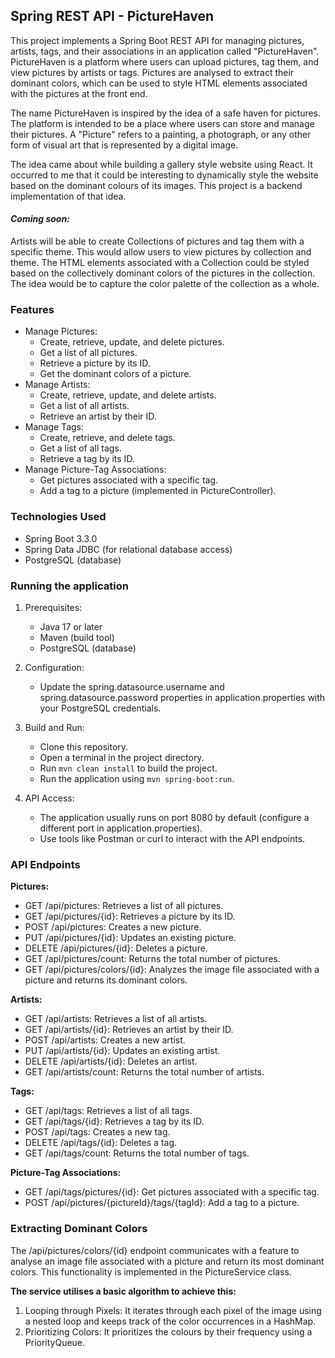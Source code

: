 ## Spring REST API - PictureHaven

This project implements a Spring Boot REST API for managing pictures, artists, tags, and their associations in an application called "PictureHaven".
PictureHaven is a platform where users can upload pictures, tag them, and view pictures by artists or tags.
Pictures are analysed to extract their dominant colors, which can be used to style HTML elements associated with the pictures at the front end.

The name PictureHaven is inspired by the idea of a safe haven for pictures. The platform is intended to be a place where users can store and manage their pictures. A "Picture" refers to a painting, a photograph, or any other form of visual art that is represented by a digital image.

The idea came about while building a gallery style website using React. It occurred to me that it could be interesting to dynamically style the website based on the dominant colours of its images. This project is a backend implementation of that idea.

#### _Coming soon:_
Artists will be able to create Collections of pictures and tag them with a specific theme. This would allow users to view pictures by collection and theme.
The HTML elements associated with a Collection could be styled based on the collectively dominant colors of the pictures in the collection. The idea would be to capture the color palette of the collection as a whole.

### Features
* Manage Pictures:
  * Create, retrieve, update, and delete pictures.
  * Get a list of all pictures.
  * Retrieve a picture by its ID.
  * Get the dominant colors of a picture.
* Manage Artists:
    * Create, retrieve, update, and delete artists.
    * Get a list of all artists.
    * Retrieve an artist by their ID.
* Manage Tags:
  * Create, retrieve, and delete tags.
  * Get a list of all tags.
  * Retrieve a tag by its ID.
* Manage Picture-Tag Associations:
  * Get pictures associated with a specific tag.
  * Add a tag to a picture (implemented in PictureController).

### Technologies Used
* Spring Boot 3.3.0
* Spring Data JDBC (for relational database access)
* PostgreSQL (database)

### Running the application
1. Prerequisites:
    * Java 17 or later
    * Maven (build tool)
    * PostgreSQL (database)
   
2. Configuration:
   * Update the spring.datasource.username and spring.datasource.password properties in application.properties with your PostgreSQL credentials.
   
3. Build and Run:
   * Clone this repository.
   * Open a terminal in the project directory.
   * Run `mvn clean install` to build the project.
   * Run the application using `mvn spring-boot:run`.

4. API Access:
   * The application usually runs on port 8080 by default (configure a different port in application.properties).
   * Use tools like Postman or curl to interact with the API endpoints.

### API Endpoints

**Pictures:**

* GET /api/pictures: Retrieves a list of all pictures.
* GET /api/pictures/{id}: Retrieves a picture by its ID.
* POST /api/pictures: Creates a new picture.
* PUT /api/pictures/{id}: Updates an existing picture.
* DELETE /api/pictures/{id}: Deletes a picture.
* GET /api/pictures/count: Returns the total number of pictures.
* GET /api/pictures/colors/{id}: Analyzes the image file associated with a picture and returns its dominant colors.

**Artists:**

* GET /api/artists: Retrieves a list of all artists.
* GET /api/artists/{id}: Retrieves an artist by their ID.
* POST /api/artists: Creates a new artist.
* PUT /api/artists/{id}: Updates an existing artist.
* DELETE /api/artists/{id}: Deletes an artist.
* GET /api/artists/count: Returns the total number of artists.

**Tags:**

* GET /api/tags: Retrieves a list of all tags.
* GET /api/tags/{id}: Retrieves a tag by its ID.
* POST /api/tags: Creates a new tag.
* DELETE /api/tags/{id}: Deletes a tag.
* GET /api/tags/count: Returns the total number of tags.

**Picture-Tag Associations:**

* GET /api/tags/pictures/{id}: Get pictures associated with a specific tag.
* POST /api/pictures/{pictureId}/tags/{tagId}: Add a tag to a picture.

### Extracting Dominant Colors
The /api/pictures/colors/{id} endpoint communicates with a feature to analyse an image file associated with a picture and return its most dominant colors. 
This functionality is implemented in the PictureService class.

**The service utilises a basic algorithm to achieve this:**
1. Looping through Pixels: It iterates through each pixel of the image using a nested loop and keeps track of the color occurrences in a HashMap.
2. Prioritizing Colors: It prioritizes the colours by their frequency using a PriorityQueue.